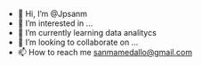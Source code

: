 - 👋 Hi, I’m @Jpsanm
- 👀 I’m interested in ...
- 🌱 I’m currently learning data analitycs
- 💞️ I’m looking to collaborate on ...
- 📫 How to reach me sanmamedallo@gmail.com

<!---
Jpsanm/Jpsanm is a ✨ special ✨ repository because its `README.md` (this file) appears on your GitHub profile.
You can click the Preview link to take a look at your changes.
--->
